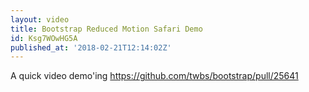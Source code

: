 ```yaml
---
layout: video
title: Bootstrap Reduced Motion Safari Demo
id: Ksg7WOwHG5A
published_at: '2018-02-21T12:14:02Z'
---
```

A quick video demo'ing https://github.com/twbs/bootstrap/pull/25641